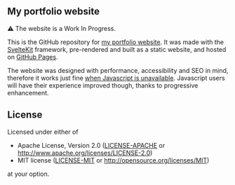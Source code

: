 ## My portfolio website

⚠️ The website is a Work In Progress.

This is the GitHub repository for
[my portfolio website](https://corentin-regent.github.io/portfolio/). It was made with the
[SvelteKit](https://kit.svelte.dev/) framework, pre-rendered and built as a static website, and
hosted on [GitHub Pages](https://docs.github.com/en/pages).

The website was designed with performance, accessibility and SEO in mind, therefore it works just
fine [when Javascript is unavailable](https://www.kryogenix.org/code/browser/everyonehasjs.html).
Javascript users will have their experience improved though, thanks to progressive enhancement.

## License

Licensed under either of

- Apache License, Version 2.0 ([LICENSE-APACHE](LICENSE-APACHE) or
  http://www.apache.org/licenses/LICENSE-2.0)
- MIT license ([LICENSE-MIT](LICENSE-MIT) or http://opensource.org/licenses/MIT)

at your option.
